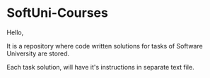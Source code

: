 # SoftUni-Courses
Hello,

It is a repository where code written solutions for tasks of Software University are stored.

Each task solution, will have it's instructions in separate text file.
